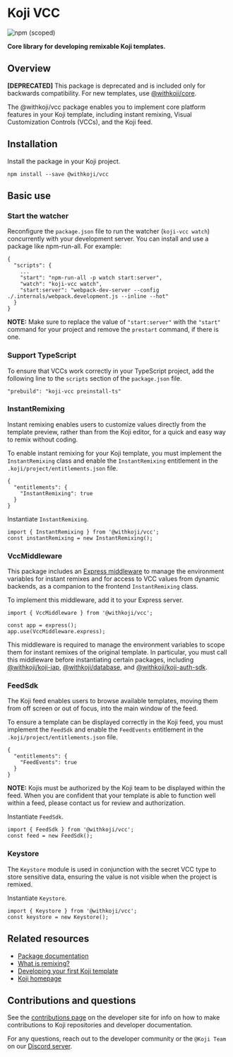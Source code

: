 # Koji VCC
![npm (scoped)](https://img.shields.io/npm/v/@withkoji/vcc?color=green&style=flat-square)

**Core library for developing remixable Koji templates.**

## Overview

**[DEPRECATED]**
This package is deprecated and is included only for backwards compatibility. For new templates, use [@withkoji/core](https://developer.withkoji.com/reference/packages/withkoji-koji-core).

The @withkoji/vcc package enables you to implement core platform features in your Koji template, including instant remixing, Visual Customization Controls (VCCs), and the Koji feed.

## Installation

Install the package in your Koji project.

```
npm install --save @withkoji/vcc
```

## Basic use

### Start the watcher

Reconfigure the `package.json` file to run the watcher (`koji-vcc watch`) concurrently with your development  server.
You can install and use a package like npm-run-all.
For example:

```
{
  "scripts": {
    ...
    "start": "npm-run-all -p watch start:server",
    "watch": "koji-vcc watch",
    "start:server": "webpack-dev-server --config ./.internals/webpack.development.js --inline --hot"
  }
}
```

**NOTE:** Make sure to replace the value of `"start:server"` with the `"start"` command for your project and remove the `prestart` command, if there is one.

### Support TypeScript

To ensure that VCCs work correctly in your TypeScript project, add the following line to the `scripts` section of the `package.json` file.

```
"prebuild": "koji-vcc preinstall-ts"
```

### InstantRemixing

Instant remixing enables users to customize values directly from the template preview, rather than from the Koji editor, for a quick and easy way to remix without coding.

To enable instant remixing for your Koji template, you must implement the `InstantRemixing` class and enable the `InstantRemixing` entitlement in the `.koji/project/entitlements.json` file.

```
{
  "entitlements": {
    "InstantRemixing": true
  }
}
```

Instantiate `InstantRemixing`.

```
import { InstantRemixing } from '@withkoji/vcc';
const instantRemixing = new InstantRemixing();
```

### VccMiddleware

This package includes an [Express middleware](http://expressjs.com/en/guide/using-middleware.html) to manage the environment variables for instant remixes and for access to VCC values from dynamic backends, as a companion to the frontend `InstantRemixing` class.

To implement this middleware, add it to your Express server.

```
import { VccMiddleware } from '@withkoji/vcc';

const app = express();
app.use(VccMiddleware.express);
```

This middleware is required to manage the environment variables to scope them for instant remixes of the original template.
In particular, you must call this middleware before instantiating certain packages, including [@withkoji/koji-iap](https://developer.withkoji.com/reference/packages/withkoji-koji-iap-package), [@withkoji/database](https://developer.withkoji.com/reference/packages/withkoji-database-package), and [@withkoji/koji-auth-sdk](https://developer.withkoji.com/reference/packages/withkoji-koji-auth-sdk).

### FeedSdk

The Koji feed enables users to browse available templates, moving them from off screen or out of focus, into the main window of the feed.

To ensure a template can be displayed correctly in the Koji feed, you must implement the `FeedSdk` and enable the `FeedEvents` entitlement in the `.koji/project/entitlements.json` file.

```
{
  "entitlements": {
    "FeedEvents": true
  }
}
```

**NOTE:** Kojis must be authorized by the Koji team to be displayed within the feed.
When you are confident that your template is able to function well within a feed, please contact us for review and authorization.

Instantiate `FeedSdk`.

```
import { FeedSdk } from '@withkoji/vcc';
const feed = new FeedSdk();
```

### Keystore

The `Keystore` module is used in conjunction with the secret VCC type to store sensitive data, ensuring the value is not visible when the project is remixed.

Instantiate `Keystore`.

```
import { Keystore } from '@withkoji/vcc';
const keystore = new Keystore();
```

## Related resources

- [Package documentation](https://developer.withkoji.com/reference/packages/withkoji-vcc-package)
- [What is remixing?](https://developer.withkoji.com/docs/getting-started/instant-remixing)
- [Developing your first Koji template](https://developer.withkoji.com/docs/getting-started/start-guide-1)
- [Koji homepage](http://withkoji.com/)

## Contributions and questions

See the [contributions page](https://developer.withkoji.com/docs/about/contribute-koji-developers) on the developer site for info on how to make contributions to Koji repositories and developer documentation.

For any questions, reach out to the developer community or the `@Koji Team` on our [Discord server](https://discord.com/invite/9egkTWf4ec).
